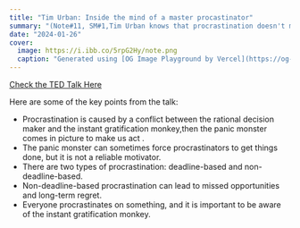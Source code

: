 ```yaml
---
title: "Tim Urban: Inside the mind of a master procastinator"
summary: "(Note#11, SM#1,Tim Urban knows that procrastination doesn't make sense, but he's never been able to shake his habit of waiting until the last minute to get things done. In this hilarious and insightful talk, Urban takes us on a journey through YouTube binges, Wikipedia rabbit holes and bouts of staring out the window -- and encourages us to think harder about what we're really procrastinating on, before we run out of time.)"
date: "2024-01-26"
cover:
  image: https://i.ibb.co/5rpG2Hy/note.png
  caption: "Generated using [OG Image Playground by Vercel](https://og-playground.vercel.app/)"
---
```


[Check the TED Talk Here](https://youtu.be/arj7oStGLkU?si=ma0_OmXTPdNLVZlP)

Here are some of the key points from the talk:

* Procrastination is caused by a conflict between the rational decision maker and the instant gratification monkey,then the panic monster  comes in picture to make us act .
* The panic monster can sometimes force procrastinators to get things done, but it is not a reliable motivator.
* There are two types of procrastination: deadline-based and non-deadline-based.
* Non-deadline-based procrastination can lead to missed opportunities and long-term regret.
* Everyone procrastinates on something, and it is important to be aware of the instant gratification monkey.

